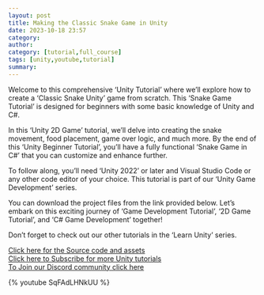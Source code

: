 ```yaml
---
layout: post
title: Making the Classic Snake Game in Unity
date: 2023-10-18 23:57
category: 
author: 
category: [tutorial,full_course]
tags: [unity,youtube,tutorial]
summary: 
---
```


Welcome to this comprehensive ‘Unity Tutorial’ where we’ll explore how to create a ‘Classic Snake Unity’ game from scratch. This ‘Snake Game Tutorial’ is designed for beginners with some basic knowledge of Unity and C#.

In this ‘Unity 2D Game’ tutorial, we’ll delve into creating the snake movement, food placement, game over logic, and much more. By the end of this ‘Unity Beginner Tutorial’, you’ll have a fully functional ‘Snake Game in C#’ that you can customize and enhance further.

To follow along, you’ll need ‘Unity 2022’ or later and Visual Studio Code or any other code editor of your choice. This tutorial is part of our ‘Unity Game Development’ series.

You can download the project files from the link provided below. Let’s embark on this exciting journey of ‘Game Development Tutorial’, ‘2D Game Tutorial’, and ‘C# Game Development’ together!

Don’t forget to check out our other tutorials in the ‘Learn Unity’ series.

 <a href="https://github.com/Studious-Games/Snake-Tutorial">Click here for the Source code and assets</a><br>
 <a href="https://www.youtube.com/@StudiousGames?sub_confirmation=1">Click here to Subscribe for more Unity tutorials</a><br>
 <a href="https://discord.gg/5qcucBs">To Join our Discord community click here</a><br>



{% youtube SqFAdLHNkUU %}
